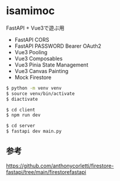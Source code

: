 # isamimoc

FastAPI + Vue3で遊ぶ用

- FastAPI CORS
- FastAPI PASSWORD Bearer OAuth2
- Vue3 Pooling
- Vue3 Composables
- Vue3 Pinia State Management
- Vue3 Canvas Painting  
- Mock Firestore

```bash
$ python -m venv venv
$ source venv/bin/activate
$ diactivate

$ cd client
$ npm run dev

$ cd server
$ fastapi dev main.py

```

## 参考

https://github.com/anthonycorletti/firestore-fastapi/tree/main/firestorefastapi